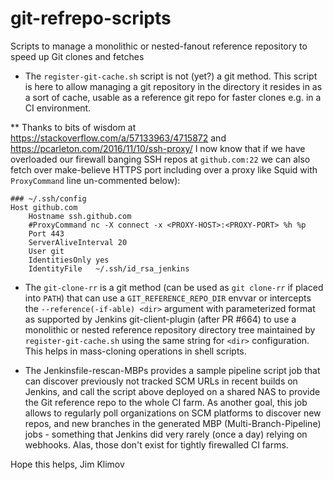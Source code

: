 # git-refrepo-scripts
Scripts to manage a monolithic or nested-fanout reference repository to speed up Git clones and fetches

* The `register-git-cache.sh` script is not (yet?) a git method.
This script is here to allow managing a git repository in the directory it
resides in as a sort of cache, usable as a reference git repo for faster
clones e.g. in a CI environment.

** Thanks to bits of wisdom at https://stackoverflow.com/a/57133963/4715872
   and https://pcarleton.com/2016/11/10/ssh-proxy/ I now know that if we have
   overloaded our firewall banging SSH repos at `github.com:22` we can also
   fetch over make-believe HTTPS port including over a proxy like Squid with
   `ProxyCommand` line un-commented below):
````
### ~/.ssh/config
Host github.com
    Hostname ssh.github.com
    #ProxyCommand nc -X connect -x <PROXY-HOST>:<PROXY-PORT> %h %p
    Port 443
    ServerAliveInterval 20
    User git
    IdentitiesOnly yes
    IdentityFile   ~/.ssh/id_rsa_jenkins
````

* The `git-clone-rr` is a git method (can be used as `git clone-rr` if
placed into `PATH`) that can use a `GIT_REFERENCE_REPO_DIR` envvar or
intercepts the `--reference(-if-able) <dir>` argument with parameterized
format as supported by Jenkins git-client-plugin (after PR #664) to use
a monolithic or nested reference repository directory tree maintained by
`register-git-cache.sh` using the same string for `<dir>` configuration.
This helps in mass-cloning operations in shell scripts.

* The Jenkinsfile-rescan-MBPs provides a sample pipeline script job that
can discover previously not tracked SCM URLs in recent builds on Jenkins,
and call the script above deployed on a shared NAS to provide the Git
reference repo to the whole CI farm. As another goal, this job allows
to regularly poll organizations on SCM platforms to discover new repos,
and new branches in the generated MBP (Multi-Branch-Pipeline) jobs -
something that Jenkins did very rarely (once a day) relying on webhooks.
Alas, those don't exist for tightly firewalled CI farms.

Hope this helps,
Jim Klimov

